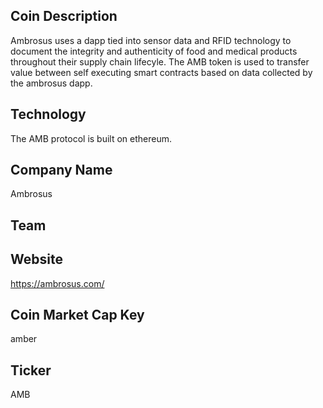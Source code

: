 ## Coin Description

Ambrosus uses a dapp tied into sensor data and RFID technology to document the integrity and authenticity of food and medical products throughout their supply chain lifecyle. The AMB token is used to transfer value between self executing smart contracts based on data collected by the ambrosus dapp.  

## Technology

The AMB protocol is built on ethereum. 

## Company Name

Ambrosus

## Team

## Website

https://ambrosus.com/

## Coin Market Cap Key

amber

## Ticker

AMB




